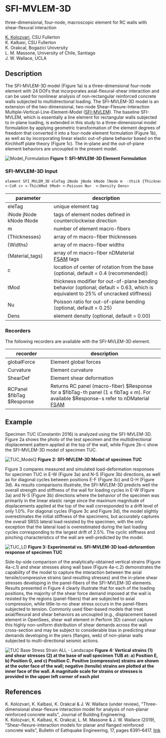 # SFI-MVLEM-3D
three-dimensional, four-node, macroscopic element for RC walls with shear-flexural interaction

[K. Kolozvari](mailto:kkolozvari@fullerton.edu), CSU Fullerton<br/>
K. Kalbasi, CSU Fullerton<br/>
K. Orakcal, Bogazici University<br/>
L. M. Massone, University of Chile, Santiago<br/>
J. W. Wallace, UCLA<br/>

## Description

The SFI-MVLEM-3D model (Figure 1a) is a three-dimensional four-node element with 24 DOFs that incorporates axial-flexural-shear interaction and can be used for nonlinear analysis of non-rectangular reinforced concrete walls subjected to multidirectional loading. The SFI-MVLEM-3D model is an extension of the two-dimensional, two-node Shear-Flexure-Interaction Multiple-Vertical-Line-Element-Model ([SFI-MVLEM](https://opensees.berkeley.edu/wiki/index.php/SFI_MVLEM_-_Cyclic_Shear-Flexure_Interaction_Model_for_RC_Walls)). The baseline SFI-MVLEM, which is essentially a line element for rectangular walls subjected to in-plane loading, is extended in this study to a three-dimensional model formulation by applying geometric transformation of the element degrees of freedom that converted it into a four-node element formulation (Figure 1b), as well as by incorporating linear elastic out-of-plane behavior based on the Kirchhoff plate theory (Figure 1c). The in-plane and the out-of-plane element behaviors are uncoupled in the present model.

![Model_Formulation](https://user-images.githubusercontent.com/53920372/110258567-14569400-7f58-11eb-9e57-f367640ed881.JPG)
**Figure 1: SFI-MVLEM-3D Element Formulation**

### SFI-MVLEM-3D Input
```markdown
element SFI_MVLEM_3D eleTag iNode jNode kNode lNode m  -thick {Thicknesses} -width {Widths} -mat {Material_tags} 
<-CoR c> <-ThickMod tMod> <-Poisson Nu>  <-Density Dens>
```

| parameter | description |
|----------|------------|
| eleTag | unique element tag|
| iNode jNode kNode lNode | tags of element nodes defined in counterclockwise direction|
| m | number of element macro-fibers|
| {Thicknesses} | array of m macro-fiber thicknesses|
| {Widths} | array of m macro-fiber widths |
| {Material_tags}| array of m macro-fiber nDMaterial [FSAM](https://opensees.berkeley.edu/wiki/index.php/FSAM_-_2D_RC_Panel_Constitutive_Behavior) tags|
| c | location of center of rotation from the base (optional, default = 0.4 (recommended))|
| tMod	| thickness modifier for out-of-plane bending behavior (optional; default = 0.63, which is equivalent to 25% of uncracked stiffness)|
| Nu | Poisson ratio for out-of-plane bending (optional, default = 0.25)|
| Dens | element density (optional, default = 0.00)|

### Recorders

The following recorders are available with the SFI-MVLEM-3D element.

| recorder | description |
|----------|------------|
| globalForce | Element global forces|
| Curvature | Element curvature|
| ShearDef | Element shear deformation|
| RCPanel $fibTag $Response | Returns RC panel (macro-fiber) $Response for a $fibTag-th panel (1 ≤ fibTag ≤ m). For available $Response-s refer to nDMaterial [FSAM](https://opensees.berkeley.edu/wiki/index.php/FSAM_-_2D_RC_Panel_Constitutive_Behavior) |

## Example

Specimen TUC (Constantin 2016) is analyzed using the SFI-MVLEM-3D. Figure 2a shows the photo of the test specimen and the multidirectional displacement pattern applied at the top of the wall, while Figure 2b-c show the SFI-MVLEM-3D model of specimen TUC.

![TUC_Model2](https://user-images.githubusercontent.com/53920372/110258396-47e4ee80-7f57-11eb-9a7c-bc179c2eba76.jpg)
**Figure 2: SFI-MVLEM-3D Model of specimen TUC**

Figure 3 compares measured and simulated load-deformation responses for specimen TUC in E-W (Figure 3a) and N-S (Figure 3b) directions, as well as for diagonal cycles between positions E-F (Figure 3c) and G-H (Figure 3d). As results comparisons illustrate, the SFI-MVLEM-3D predicts well the overall strength and stiffness of the wall for loading cycles in E-W (Figure 3a) and N-S (Figure 3b) directions where the behavior of the specimen was primarily in the linear elastic range since the maximum magnitude of displacements applied at the top of the wall corresponded to a drift level of only 1.0%. For diagonal cycles (Figure 3c and Figure 3d), the model slightly overestimates the initial stiffness of the specimens, but accurately captures the overall SRSS lateral load resisted by the specimen, with the only exception that the lateral load is overestimated during the last loading cycles corresponding to the largest drift of 2.5%. The cyclic stiffness and pinching characteristics of the wall are well-predicted by the model.

![TUC_LD](https://user-images.githubusercontent.com/53920372/110258200-33ecbd00-7f56-11eb-8f8a-00ffede08418.jpg)
**Figure 3: Experimental vs. SFI-MVLEM-3D load-deforamtion response of specimen TUC**

Side-by-side comparison of the analytically-obtained vertical strains (Figure 4a-c.1) and shear stresses along wall base (Figure 4a-c.2) demonstrates the capability of the model to capture the interaction between the axial tensile/compressive strains (and resulting stresses) and the in-plane shear stresses developing in the panel-fibers of the SFI-MVLEM-3D elements. Results presented in Figure 4 clearly illustrate that for each of the loading positions, the majority of the shear force demand imposed at the wall is resisted by the regions (panel-fibers) that are subjected to axial compression, while little-to-no shear stress occurs in the panel-fibers subjected to tension. Commonly used fiber-based models that treat axial/flexural and shear behaviors as uncoupled (e.g., displacement based element in OpenSees, shear wall element in Perform 3D) cannot capture this highly non-uniform distribution of shear demands across the wall cross-section and may be subject to considerable bias in predicting shear demands developing in the piers (flanges, web) of non-planar walls subjected to multi-directional seismic actions.

![TUC Base Stress Strain ALL - Landscape](https://user-images.githubusercontent.com/53920372/110258204-3e0ebb80-7f56-11eb-80ba-b55c43912d0b.jpg)
**Figure 4: Vertical strains (1) and shear stresses (2) at the base of wall specimen TUB at: a) Position E, b) Position G, and c) Position C. Positive (compressive) strains are shown at the outer face of the wall; negative (tensile) strains are plotted at the inner face of the wall. A magnitude scale for strains or stresses is provided in the upper left corner of each plot**

## References
K. Kolozvari, K. Kalbasi, K. Orakcal & J. W. Wallace (under review), "Three-dimensional shear-flexure interaction model for analysis of non-planar reinforced concrete walls", Journal of Building Engineering.<br/>
K. Kolozvari, K. Kalbasi, K. Orakcal, L. M. Massone & J. W. Wallace (2019), "Shear–flexure-interaction models for planar and flanged reinforced concrete walls", Bulletin of Eathquake Engineering, 17, pages 6391–6417. [link](https://link.springer.com/article/10.1007/s10518-019-00658-5)
